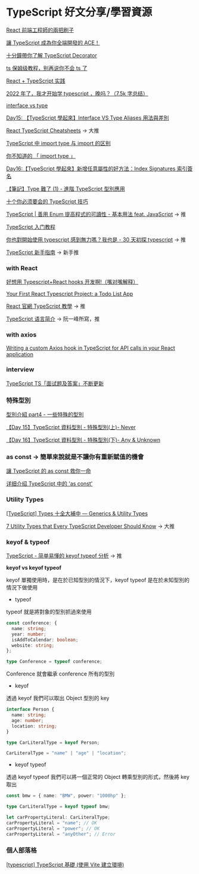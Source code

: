# TypeScript 好文分享/學習資源

[React 前端工程師的兩把刷子](https://ithelp.ithome.com.tw/users/20103315/ironman/4764?page=1)

[讓 TypeScript 成為你全端開發的 ACE！](https://ithelp.ithome.com.tw/users/20120614/ironman/2685)

[十分鐘帶你了解 TypeScript Decorator](https://oldmo860617.medium.com/%E5%8D%81%E5%88%86%E9%90%98%E5%B8%B6%E4%BD%A0%E4%BA%86%E8%A7%A3-typescript-decorator-48c2ae9e246d)

[ts 保姆级教程，别再说你不会 ts 了](https://juejin.cn/post/7092415149809598500)

[React + TypeScript 实践](https://juejin.cn/post/6952696734078369828)

[2022 年了，我才开始学 typescript ，晚吗？（7.5k 字总结）](https://juejin.cn/post/7124117404187099172)

[interface vs type](https://juejin.cn/post/7093132160747438117)

[Day15: 【TypeScript 學起來】Interface VS Type Aliases 用法與差別](https://ithelp.ithome.com.tw/articles/10275208)

[React TypeScript Cheatsheets](https://react-typescript-cheatsheet.netlify.app/) -> 大推

[TypeScript 中 import type 与 import 的区别](https://blog.csdn.net/VoisSurTonChemin/article/details/122508528)

[你不知道的 「 import type 」](https://segmentfault.com/a/1190000039800522)

[Day16:【TypeScript 學起來】新增任意屬性的好方法：Index Signatures 索引簽名](https://ithelp.ithome.com.tw/articles/10275784)

[【筆記】Type 難了 (1) - 進階 TypeScript 型別應用](https://leewanhsuan.github.io/2022/07/12/03-typeScript-utility/)

[十个你必须要会的 TypeScript 技巧](https://juejin.cn/post/7246453307736145980)

[TypeScript | 善用 Enum 提高程式的可讀性 - 基本用法 feat. JavaScript](https://medium.com/enjoy-life-enjoy-coding/typescript-%E5%96%84%E7%94%A8-enum-%E6%8F%90%E9%AB%98%E7%A8%8B%E5%BC%8F%E7%9A%84%E5%8F%AF%E8%AE%80%E6%80%A7-%E5%9F%BA%E6%9C%AC%E7%94%A8%E6%B3%95-feat-javascript-b20d6bbbfe00) -> 推

[TypeScript 入门教程](https://ts.xcatliu.com/)

[你也對開始使用 typescript 感到無力嗎？我也是 - 30 天初探 typescript](https://ithelp.ithome.com.tw/users/20140522/ironman/5083) -> 推

[TypeScript 新手指南](https://willh.gitbook.io/typescript-tutorial/) -> 新手推

### with React

[好想用 Typescript+React hooks 开发啊!（嘴对嘴解释）](https://juejin.cn/post/6844904085024407566)

[Your First React Typescript Project: a Todo List App](https://typeofnan.dev/your-first-react-typescript-project-todo-app/)

[React 官網 TypeScript 教學](https://react.dev/learn/typescript) -> 推

[TypeScript 语言简介](https://wangdoc.com/typescript/intro) -> 阮一峰所寫，推

### with axios

[Writing a custom Axios hook in TypeScript for API calls in your React application](https://blog.sreejit.dev/custom-axios-hook-useaxios-in-typescript-react)

### interview

[TypeScript TS「面试题及答案」不断更新](https://juejin.cn/post/6999985372440559624)

### 特殊型別

[型別介紹 part4 - 一些特殊的型別](https://ithelp.ithome.com.tw/articles/10295962)

[【Day 15】TypeScript 資料型別 - 特殊型別(上)- Never](https://ithelp.ithome.com.tw/articles/10222916)

[【Day 16】TypeScript 資料型別 - 特殊型別(下)- Any & Unknown](https://ithelp.ithome.com.tw/articles/10223315但)

### as const -> 簡單來說就是不讓你有重新賦值的機會

[讓 TypeScript 的 as const 救你一命](https://ngseke.me/blog/typescript-as-const)

[详细介绍 TypeScript 中的 'as const'](https://www.jiyik.com/tm/xwzj/prolan_1286.html)

### Utility Types

[[TypeScript] Types 十全大補中 — Generics & Utility Types](https://medium.com/hannah-lin/typescript-types-%E5%8D%81%E5%85%A8%E5%A4%A7%E8%A3%9C%E4%B8%8B-generics-utility-types-7e73ddbc58eb)

[7 Utility Types that Every TypeScript Developer Should Know](https://javascript.plainenglish.io/7-utility-types-that-every-typescript-developer-should-know-788fe73421f1) -> 大推

### keyof & typeof

[TypeScript - 简单易懂的 keyof typeof 分析](https://juejin.cn/post/7023238396931735583) -> 推

**keyof vs keyof typeof**

keyof 單獨使用時，是在於已知型別的情況下，keyof typeof 是在於未知型別的情況下做使用

- typeof

typeof 就是將對象的型別抓過來使用

```ts
const conference: {
  name: string;
  year: number;
  isAddToCalendar: boolean;
  website: string;
};
```

```ts
type Conference = typeof conference;
```

Conference 就會繼承 conference 所有的型別

- keyof

透過 keyof 我們可以取出 Object 型別的 key

```ts
interface Person {
  name: string;
  age: number;
  location: string;
}

type CarLiteralType = keyof Person;

CarLiteralType = "name" | "age" | "location";
```

- keyof typeof

透過 keyof typeof 我們可以將一個正常的 Object 轉乘型別的形式，然後將 key 取出

```ts
const bmw = { name: "BMW", power: "1000hp" };

type CarLiteralType = keyof typeof bmw;

let carPropertyLiteral: CarLiteralType;
carPropertyLiteral = "name"; // OK
carPropertyLiteral = "power"; // OK
carPropertyLiteral = "anyOther"; // Error
```

### 個人部落格

[[typescript] TypeScript 基礎 (使用 Vite 建立環境)](https://weiyun0912.github.io/Wei-Docusaurus/docs/TypeScript/TypeScript-Basic#interface--extends)
